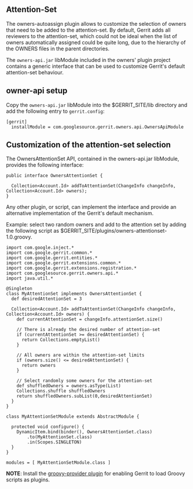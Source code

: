 ## Attention-Set

The owners-autoassign plugin allows to customize the selection of owners
that need to be added to the attention-set.
By default, Gerrit adds all reviewers to the attention-set, which could
not be ideal when the list of owners automatically assigned could be
quite long, due to the hierarchy of the OWNERS files in the parent
directories.

The `owners-api.jar` libModule included in the owners' plugin project contains
a generic interface that can be used to customize Gerrit's default
attention-set behaviour.

## owner-api setup

Copy the `owners-api.jar` libModule into the $GERRIT_SITE/lib directory
and add the following entry to `gerrit.config`:

```
[gerrit]
  installModule = com.googlesource.gerrit.owners.api.OwnersApiModule
```

## Customization of the attention-set selection

The OwnersAttentionSet API, contained in the owners-api.jar libModule,
provides the following interface:

```
public interface OwnersAttentionSet {

  Collection<Account.Id> addToAttentionSet(ChangeInfo changeInfo, Collection<Account.Id> owners);
}
```

Any other plugin, or script, can implement the interface and provide
an alternative implementation of the Gerrit's default mechanism.

Example: select two random owners and add to the attention set by adding the
following script as $GERRIT_SITE/plugins/owners-attentionset-1.0.groovy.

```
import com.google.inject.*
import com.google.gerrit.common.*
import com.google.gerrit.entities.*
import com.google.gerrit.extensions.common.*
import com.google.gerrit.extensions.registration.*
import com.googlesource.gerrit.owners.api.*
import java.util.*

@Singleton
class MyAttentionSet implements OwnersAttentionSet {
  def desiredAttentionSet = 3

  Collection<Account.Id> addToAttentionSet(ChangeInfo changeInfo, Collection<Account.Id> owners) {
    def currentAttentionSet = changeInfo.attentionSet.size()

    // There is already the desired number of attention-set
    if (currentAttentionSet >= desiredAttentionSet) {
      return Collections.emptyList()
    }

    // All owners are within the attention-set limits
    if (owners.size() <= desiredAttentionSet) {
      return owners
    }

    // Select randomly some owners for the attention-set
    def shuffledOwners = owners.asType(List)
    Collections.shuffle shuffledOwners
    return shuffledOwners.subList(0,desiredAttentionSet)
  }
}

class MyAttentionSetModule extends AbstractModule {

  protected void configure() {
    DynamicItem.bind(binder(), OwnersAttentionSet.class)
        .to(MyAttentionSet.class)
        .in(Scopes.SINGLETON)
  }
}

modules = [ MyAttentionSetModule.class ]
```

**NOTE**: Install the [groovy-provider plugin](https://gerrit.googlesource.com/plugins/scripting/groovy-provider/)
for enabling Gerrit to load Groovy scripts as plugins.